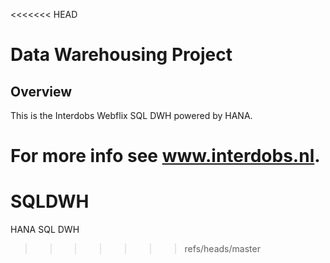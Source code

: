 <<<<<<< HEAD
# Data Warehousing Project

## Overview
This is the Interdobs Webflix SQL DWH powered by HANA.

For more info see www.interdobs.nl.
=======
# SQLDWH
HANA SQL DWH
>>>>>>> refs/heads/master
